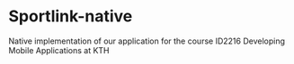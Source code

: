 # Sportlink-native
Native implementation of our application for the course ID2216 Developing Mobile Applications at KTH
